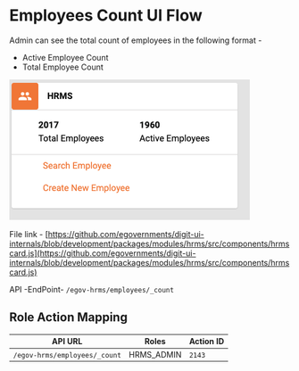 # Employees Count UI Flow

Admin can see the total count of employees in the following format -

* Active Employee Count
* Total Employee Count

![](<../../../.gitbook/assets/image (197).png>)

File link - [https://github.com/egovernments/digit-ui-internals/blob/development/packages/modules/hrms/src/components/hrmscard.js](https://github.com/egovernments/digit-ui-internals/blob/development/packages/modules/hrms/src/components/hrmscard.js)

API -EndPoint- `/egov-hrms/employees/_count`

## **Role Action Mapping**

| API URL                       | Roles       | Action ID |
| ----------------------------- | ----------- | --------- |
| `/egov-hrms/employees/_count` | HRMS\_ADMIN | `2143`    |
